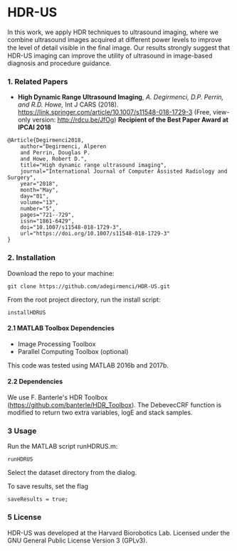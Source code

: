 # HDR-US
In this work, we apply HDR techniques to ultrasound imaging, where we combine ultrasound images acquired at different power levels to improve the level of detail visible in the ﬁnal image. Our results strongly suggest that HDR-US imaging can improve the utility of ultrasound in image-based diagnosis and procedure guidance.

### 1. Related Papers
* **High Dynamic Range Ultrasound Imaging**, *A. Degirmenci, D.P. Perrin, and R.D. Howe,* Int J CARS (2018). 
https://link.springer.com/article/10.1007/s11548-018-1729-3 (Free, view-only version: http://rdcu.be/JfOg)
**Recipient of the Best Paper Award at IPCAI 2018**

```
@Article{Degirmenci2018,
	author="Degirmenci, Alperen
	and Perrin, Douglas P.
	and Howe, Robert D.",
	title="High dynamic range ultrasound imaging",
	journal="International Journal of Computer Assisted Radiology and Surgery",
	year="2018",
	month="May",
	day="01",
	volume="13",
	number="5",
	pages="721--729",
	issn="1861-6429",
	doi="10.1007/s11548-018-1729-3",
	url="https://doi.org/10.1007/s11548-018-1729-3"
}
```

### 2. Installation
Download the repo to your machine:

	git clone https://github.com/adegirmenci/HDR-US.git
	
From the root project directory, run the install script:

	installHDRUS
  
#### 2.1 MATLAB Toolbox Dependencies
* Image Processing Toolbox
* Parallel Computing Toolbox (optional)

This code was tested using MATLAB 2016b and 2017b.

#### 2.2 Dependencies

We use F. Banterle's HDR Toolbox (https://github.com/banterle/HDR_Toolbox). The DebevecCRF function is modified to return two extra variables, logE and stack samples.

### 3 Usage
Run the MATLAB script runHDRUS.m:

	runHDRUS

Select the dataset directory from the dialog.

To save results, set the flag

	saveResults = true;

### 5 License
HDR-US was developed at the Harvard Biorobotics Lab.
Licensed under the GNU General Public License
Version 3 (GPLv3).
